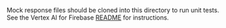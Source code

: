 Mock response files should be cloned into this directory to run unit tests. See
the Vertex AI for Firebase [README](../../..#running-tests) for instructions.